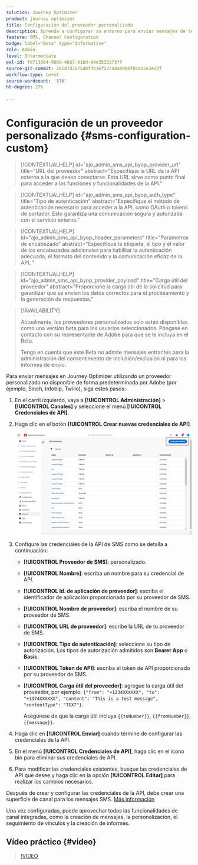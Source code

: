 ```yaml
---
solution: Journey Optimizer
product: journey optimizer
title: Configuración del proveedor personalizado
description: Aprenda a configurar su entorno para enviar mensajes de texto con Journey Optimizer con un proveedor personalizado
feature: SMS, Channel Configuration
badge: label="Beta" type="Informative"
role: Admin
level: Intermediate
exl-id: fd713864-96b9-4687-91bd-84e3533273ff
source-git-commit: 201d7d367540f7b36f27ca4a09b6f0ce12e3e22f
workflow-type: tm+mt
source-wordcount: '376'
ht-degree: 27%

---
```


# Configuración de un proveedor personalizado {#sms-configuration-custom}

>[!CONTEXTUALHELP]
>id="ajo_admin_sms_api_byop_provider_url"
>title="URL del proveedor"
>abstract="Especifique la URL de la API externa a la que desea conectarse. Esta URL sirve como punto final para acceder a las funciones y funcionalidades de la API."

>[!CONTEXTUALHELP]
>id="ajo_admin_sms_api_byop_auth_type"
>title="Tipo de autenticación"
>abstract="Especifique el método de autenticación necesario para acceder a la API, como OAuth o tokens de portador. Esto garantiza una comunicación segura y autorizada con el servicio externo."

>[!CONTEXTUALHELP]
>id="ajo_admin_sms_api_byop_header_parameters"
>title="Parámetros de encabezado"
>abstract="Especifique la etiqueta, el tipo y el valor de los encabezados adicionales para habilitar la autenticación adecuada, el formato del contenido y la comunicación eficaz de la API. "

>[!CONTEXTUALHELP]
>id="ajo_admin_sms_api_byop_provider_payload"
>title="Carga útil del proveedor"
>abstract="Proporcione la carga útil de la solicitud para garantizar que se envían los datos correctos para el procesamiento y la generación de respuestas."

>[!AVAILABILITY]
>
>Actualmente, los proveedores personalizados solo están disponibles como una versión beta para los usuarios seleccionados. Póngase en contacto con su representante de Adobe para que se le incluya en el Beta.
>
>Tenga en cuenta que este Beta no admite mensajes entrantes para la administración del consentimiento de inclusión/exclusión ni para los informes de envío.

Para enviar mensajes en Journey Optimizer utilizando un proveedor personalizado no disponible de forma predeterminada por Adobe (por ejemplo, Sinch, Infobip, Twilio), siga estos pasos:

1. En el carril izquierdo, vaya a **[!UICONTROL Administración]** > **[!UICONTROL Canales]** y seleccione el menú **[!UICONTROL Credenciales de API]**.

1. Haga clic en el botón **[!UICONTROL Crear nuevas credenciales de API]**.

   ![](assets/sms_byo_1.png)

1. Configure las credenciales de la API de SMS como se detalla a continuación:

   * **[!UICONTROL Proveedor de SMS]**: personalizado.

   * **[!UICONTROL Nombre]**: escriba un nombre para su credencial de API.

   * **[!UICONTROL Id. de aplicación de proveedor]**: escriba el identificador de aplicación proporcionado por su proveedor de SMS.

   * **[!UICONTROL Nombre de proveedor]**: escriba el nombre de su proveedor de SMS.

   * **[!UICONTROL URL de proveedor]**: escribe la URL de tu proveedor de SMS.

   * **[!UICONTROL Tipo de autenticación&#x200B;]**: seleccione su tipo de autorización. Los tipos de autorización admitidos son **Bearer App** o **Basic**.

   * **[!UICONTROL Token de API]**: escriba el token de API proporcionado por su proveedor de SMS.

   * **[!UICONTROL Carga útil del proveedor]**: agregue la carga útil del proveedor, por ejemplo: `{"from": "+1234XXXXXX", "to": "+1374XXXXXX", "content": "This is a test message", "contentType": "TEXT"}`.

     Asegúrese de que la carga útil incluya `{{toNumber}}`, `{{fromNumber}}`, `{{message}}`.

1. Haga clic en **[!UICONTROL Enviar]** cuando termine de configurar las credenciales de la API.

1. En el menú **[!UICONTROL Credenciales de API]**, haga clic en el icono bin para eliminar sus credenciales de API.

1. Para modificar las credenciales existentes, busque las credenciales de API que desee y haga clic en la opción **[!UICONTROL Editar]** para realizar los cambios necesarios.

Después de crear y configurar las credenciales de la API, debe crear una superficie de canal para los mensajes SMS. [Más información](sms-configuration-surface.md)

Una vez configuradas, puede aprovechar todas las funcionalidades de canal integradas, como la creación de mensajes, la personalización, el seguimiento de vínculos y la creación de informes.

## Vídeo práctico {#video}

>[!VIDEO](https://video.tv.adobe.com/v/3443609?captions=spa)
